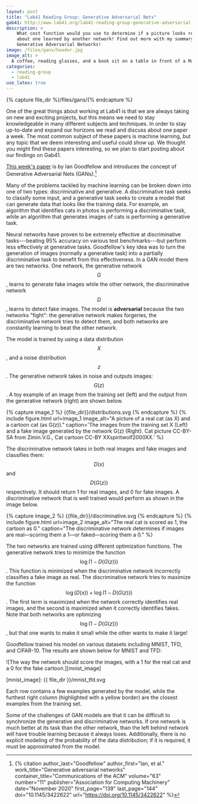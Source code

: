 ```yaml
---
layout: post
title: "Lab41 Reading Group: Generative Adversarial Nets"
gab41: http://www.lab41.org/lab41-reading-group-generative-adversarial-nets/
description: >
    What cost function would you use to determine if a picture looks real? How
    about one learned by another network! Find out more with my summary of
    Generative Adversarial Networks!
image: /files/gans/header.jpg
image_alt: >
  A coffee, reading glasses, and a book sit on a table in front of a MacBook.
categories: 
  - reading-group
  - lab41
use_latex: true
---
```


{% capture file_dir %}/files/gans/{% endcapture %}

One of the great things about working at Lab41 is that we are always taking on
new and exciting projects, but this means we need to stay knowledgeable in
many different subjects and techniques. In order to stay up-to-date and expand
our horizons we read and discuss about one paper a week. The most common
subject of these papers is machine learning, but any topic that we deem
interesting and useful could show up. We thought you might find these papers
interesting, so we plan to start posting about our findings on Gab41.

[This week's paper][paper] is by Ian Goodfellow and introduces the concept of
Generative Adversarial Nets (GANs).[^goodfellow]

[paper]: https://papers.nips.cc/paper/5423-generative-adversarial-nets.pdf
[^goodfellow]:
    {% citation
      author_last="Goodfellow"
      author_first="Ian, et al."
      work_title="Generative adversarial networks"
      container_title="Communications of the ACM"
      volume="63"
      number="11"
      publisher="Association for Computing Machinery"
      date="November 2020"
      first_page="139"
      last_page="144"
      doi="10.1145/3422622"
      url="https://doi.org/10.1145/3422622"
    %}

Many of the problems tackled by machine learning can be broken down into one
of two types: discriminative and generative. A discriminative task seeks to
classify some input, and a generative task seeks to create a model that can
generate data that looks like the training data. For example, an algorithm
that identifies cats in photos is performing a discriminative task, while an
algorithm that generates images of cats is performing a generative task.

Neural networks have proven to be extremely effective at discriminative
tasks---beating 95% accuracy on various test benchmarks---but perform less
effectively at generative tasks. Goodfellow's key idea was to turn the
generation of images (normally a generative task) into a partially
discriminative task to benefit from this effectiveness. In a GAN model there
are two networks. One network, the generative network $$G$$, learns to
generate fake images while the other network, the discriminative network
$$D$$, learns to detect fake images. The model is **adversarial** because the
two networks "fight": the generative network makes forgeries, the
discriminative network tries to detect them, and both networks are constantly
learning to beat the other network.

The model is trained by using a data distribution $$X$$, and a noise
distribution $$z$$. The generative network takes in noise and outputs images:
$$G(z)$$. A toy example of an image from the training set (left) and the
output from the generative network (right) are shown below.

{% capture image_1 %} {{file_dir}}/distributions.svg {% endcapture %}
{% include figure.html
  url=image_1
  image_alt="A picture of a real cat (as X) and a cartoon cat (as G(z))."
  caption='The images from the training set X (Left) and a fake image
  generated by the network G(z) (Right). Cat picture CC-BY-SA from Zimin.V.G.,
  Cat cartoon CC-BY XXspiritwolf2000XX.'
%}

The discriminative network takes in both real images and fake images and
classifies them: $$D(x)$$ and $$D(G(z))$$ respectively. It should return 1 for
real images, and 0 for fake images. A discriminative network that is well
trained would perform as shown in the image below.

{% capture image_2 %} {{file_dir}}/discriminative.svg {% endcapture %}
{% include figure.html
  url=image_2
  image_alt="The real cat is scored as 1, the cartoon as 0."
  caption="The discriminative network determines if images are
  real&mdash;scoring them a 1&mdash;or faked&mdash;scoring them a 0."
%}

The two networks are trained using different optimization functions. The
generative network tries to minimize the function $$\log(1-D(G(z)))$$. This
function is minimized when the discriminative network incorrectly classifies a
fake image as real. The discriminative network tries to maximize the function
$$\log(D(x)) + \log(1-D(G(z)))$$. The first term is maximized when the network
correctly identifies real images, and the second is maximized when it
correctly identifies fakes. Note that both networks are optimizing
$$\log(1-D(G(z)))$$, but that one wants to make it small while the other wants
to make it large!

Goodfellow trained his model on various datasets including MNIST, TFD, and
CIFAR-10. The results are shown below for MNIST and TFD:

![The way the network should score the images, with a 1 for the real cat and a
0 for the fake cartoon.][mnist_image]

[mnist_image]: {{ file_dir }}/mnist_tfd.svg

Each row contains a few examples generated by the model, while the furthest
right column (highlighted with a yellow border) are the closest examples from
the training set.

Some of the challenges of GAN models are that it can be difficult to
synchronize the generative and discriminative networks. If one network is much
better at its task than the other network, than the left behind network will
have trouble learning because it always loses. Additionally, there is no
explicit modeling of the probability of the data distribution; if it is
required, it must be approximated from the model.
